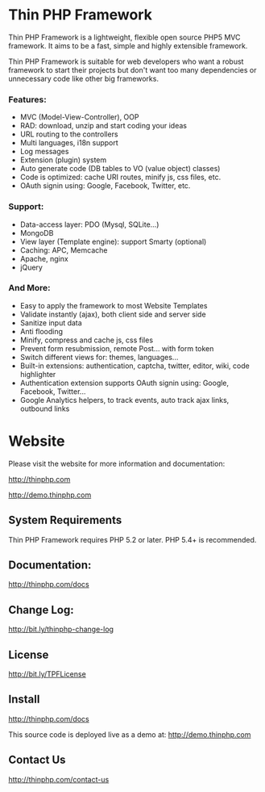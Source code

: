 Thin PHP Framework
==================
Thin PHP Framework is a lightweight, flexible open source PHP5 MVC framework. It aims to be a fast, simple and highly extensible framework.

Thin PHP Framework is suitable for web developers who want a robust framework to start their projects but don't want too many dependencies or unnecessary code like other big frameworks.

### Features:

- MVC (Model-View-Controller), OOP
- RAD: download, unzip and start coding your ideas
- URL routing to the controllers
- Multi languages, i18n support
- Log messages
- Extension (plugin) system
- Auto generate code (DB tables to VO (value object) classes)
- Code is optimized: cache URI routes, minify js, css files, etc.
- OAuth signin using: Google, Facebook, Twitter, etc.

### Support:

- Data-access layer: PDO (Mysql, SQLite...)
- MongoDB
- View layer (Template engine): support Smarty (optional)
- Caching: APC, Memcache
- Apache, nginx
- jQuery

### And More:

- Easy to apply the framework to most Website Templates
- Validate instantly (ajax), both client side and server side
- Sanitize input data
- Anti flooding
- Minify, compress and cache js, css files
- Prevent form resubmission, remote Post... with form token
- Switch different views for: themes, languages...
- Built-in extensions: authentication, captcha, twitter, editor, wiki, code highlighter
- Authentication extension supports OAuth signin using: Google, Facebook, Twitter...
- Google Analytics helpers, to track events, auto track ajax links, outbound links

Website
=======
Please visit the website for more information and documentation:

http://thinphp.com

http://demo.thinphp.com

System Requirements
-------------------
Thin PHP Framework requires PHP 5.2 or later. PHP 5.4+ is recommended.

Documentation:
--------------
http://thinphp.com/docs

Change Log:
-----------
http://bit.ly/thinphp-change-log

License
-------
http://bit.ly/TPFLicense

Install
-------
http://thinphp.com/docs

This source code is deployed live as a demo at: http://demo.thinphp.com

Contact Us
----------
http://thinphp.com/contact-us
